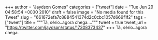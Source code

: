 
+++
author = "Jaydson Gomes"
categories = ["tweet"]
date = "Tue Jun 29 04:58:54 +0000 2010"
draft = false
image = "No media found for this Tweet"
slug = "661672efa7c8884541374d2c0cbc1057d669f1f2"
tags = ["tweet"]
title = """Tá, sério..agora chega...."""
tweet = true
tweet_url = "https://twitter.com/jaydson/status/17308373437"
+++
Tá, sério..agora chega.
